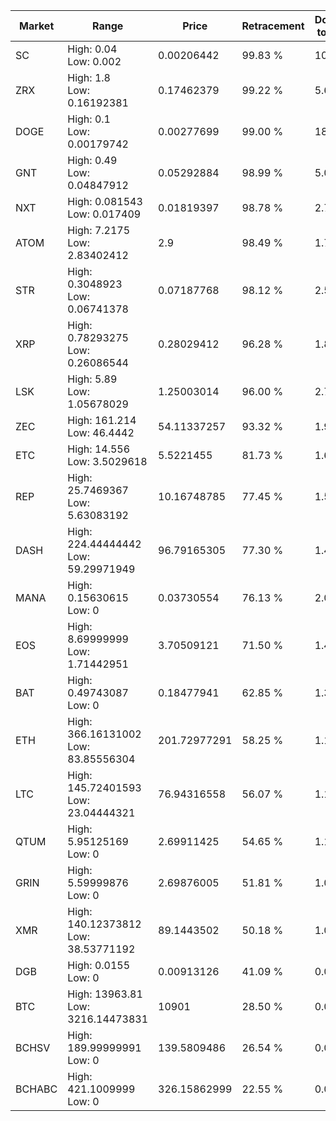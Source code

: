 | Market | Range | Price| Retracement | Doubles to 50% |
| --- | --- | --- | --- | --- |
| SC | High: 0.04<br />Low: 0.002 | 0.00206442 | 99.83 % | 10.17 |
| ZRX | High: 1.8<br />Low: 0.16192381 | 0.17462379 | 99.22 % | 5.62 |
| DOGE | High: 0.1<br />Low: 0.00179742 | 0.00277699 | 99.00 % | 18.33 |
| GNT | High: 0.49<br />Low: 0.04847912 | 0.05292884 | 98.99 % | 5.09 |
| NXT | High: 0.081543<br />Low: 0.017409 | 0.01819397 | 98.78 % | 2.72 |
| ATOM | High: 7.2175<br />Low: 2.83402412 | 2.9 | 98.49 % | 1.73 |
| STR | High: 0.3048923<br />Low: 0.06741378 | 0.07187768 | 98.12 % | 2.59 |
| XRP | High: 0.78293275<br />Low: 0.26086544 | 0.28029412 | 96.28 % | 1.86 |
| LSK | High: 5.89<br />Low: 1.05678029 | 1.25003014 | 96.00 % | 2.78 |
| ZEC | High: 161.214<br />Low: 46.4442 | 54.11337257 | 93.32 % | 1.92 |
| ETC | High: 14.556<br />Low: 3.5029618 | 5.5221455 | 81.73 % | 1.64 |
| REP | High: 25.7469367<br />Low: 5.63083192 | 10.16748785 | 77.45 % | 1.54 |
| DASH | High: 224.44444442<br />Low: 59.29971949 | 96.79165305 | 77.30 % | 1.47 |
| MANA | High: 0.15630615<br />Low: 0 | 0.03730554 | 76.13 % | 2.09 |
| EOS | High: 8.69999999<br />Low: 1.71442951 | 3.70509121 | 71.50 % | 1.41 |
| BAT | High: 0.49743087<br />Low: 0 | 0.18477941 | 62.85 % | 1.35 |
| ETH | High: 366.16131002<br />Low: 83.85556304 | 201.72977291 | 58.25 % | 1.12 |
| LTC | High: 145.72401593<br />Low: 23.04444321 | 76.94316558 | 56.07 % | 1.10 |
| QTUM | High: 5.95125169<br />Low: 0 | 2.69911425 | 54.65 % | 1.10 |
| GRIN | High: 5.59999876<br />Low: 0 | 2.69876005 | 51.81 % | 1.04 |
| XMR | High: 140.12373812<br />Low: 38.53771192 | 89.1443502 | 50.18 % | 1.00 |
| DGB | High: 0.0155<br />Low: 0 | 0.00913126 | 41.09 % | 0.00 |
| BTC | High: 13963.81<br />Low: 3216.14473831 | 10901 | 28.50 % | 0.00 |
| BCHSV | High: 189.99999991<br />Low: 0 | 139.5809486 | 26.54 % | 0.00 |
| BCHABC | High: 421.1009999<br />Low: 0 | 326.15862999 | 22.55 % | 0.00 |
